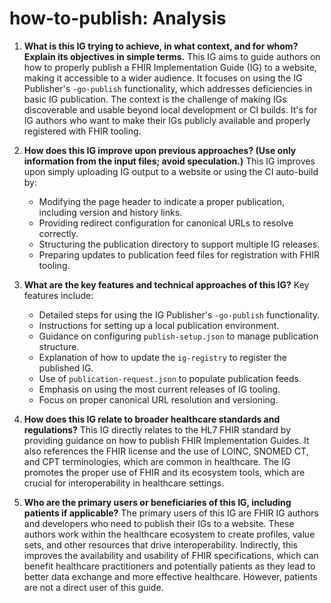 # how-to-publish: Analysis

1. **What is this IG trying to achieve, in what context, and for whom? Explain its objectives in simple terms.**
   This IG aims to guide authors on how to properly publish a FHIR Implementation Guide (IG) to a website, making it accessible to a wider audience. It focuses on using the IG Publisher's `-go-publish` functionality, which addresses deficiencies in basic IG publication. The context is the challenge of making IGs discoverable and usable beyond local development or CI builds. It's for IG authors who want to make their IGs publicly available and properly registered with FHIR tooling.

2. **How does this IG improve upon previous approaches? (Use only information from the input files; avoid speculation.)**
   This IG improves upon simply uploading IG output to a website or using the CI auto-build by:
   *   Modifying the page header to indicate a proper publication, including version and history links.
   *   Providing redirect configuration for canonical URLs to resolve correctly.
   *   Structuring the publication directory to support multiple IG releases.
   *   Preparing updates to publication feed files for registration with FHIR tooling.

3. **What are the key features and technical approaches of this IG?**
   Key features include:
   *   Detailed steps for using the IG Publisher's `-go-publish` functionality.
   *   Instructions for setting up a local publication environment.
   *   Guidance on configuring `publish-setup.json` to manage publication structure.
   *   Explanation of how to update the `ig-registry` to register the published IG.
   *   Use of `publication-request.json` to populate publication feeds.
   *   Emphasis on using the most current releases of IG tooling.
   *   Focus on proper canonical URL resolution and versioning.

4. **How does this IG relate to broader healthcare standards and regulations?**
    This IG directly relates to the HL7 FHIR standard by providing guidance on how to publish FHIR Implementation Guides. It also references the FHIR license and the use of LOINC, SNOMED CT, and CPT terminologies, which are common in healthcare. The IG promotes the proper use of FHIR and its ecosystem tools, which are crucial for interoperability in healthcare settings.

5. **Who are the primary users or beneficiaries of this IG, including patients if applicable?**
    The primary users of this IG are FHIR IG authors and developers who need to publish their IGs to a website. These authors work within the healthcare ecosystem to create profiles, value sets, and other resources that drive interoperability. Indirectly, this improves the availability and usability of FHIR specifications, which can benefit healthcare practitioners and potentially patients as they lead to better data exchange and more effective healthcare. However, patients are not a direct user of this guide.
